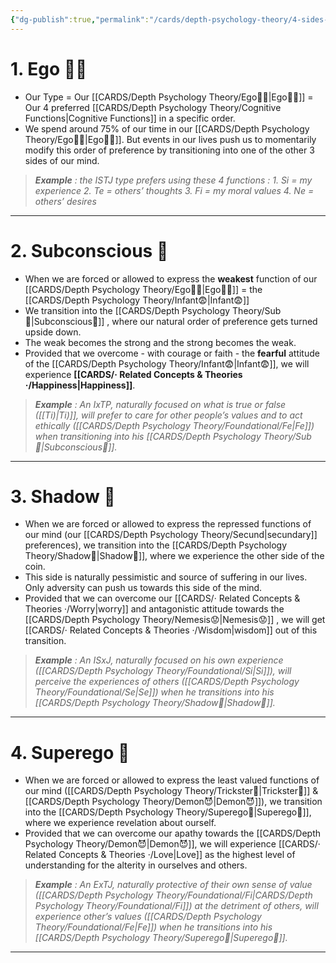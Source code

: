 ```yaml
---
{"dg-publish":true,"permalink":"/cards/depth-psychology-theory/4-sides-of-the-mind/","created":"2023-01-07T15:30:40.601+01:00","updated":"2023-05-27T15:36:21.609+02:00"}
---
```



# 1. Ego 🙋‍♂️
- Our Type = Our [[CARDS/Depth Psychology Theory/Ego🙋‍♂️\|Ego🙋‍♂️]] = Our 4 preferred [[CARDS/Depth Psychology Theory/Cognitive Functions\|Cognitive Functions]] in a specific order. 
- We spend around 75% of our time in our [[CARDS/Depth Psychology Theory/Ego🙋‍♂️\|Ego🙋‍♂️]].  But events in our lives push us to momentarily modify this order of preference by transitioning into one of the other 3 sides of our mind. 

> ***Example** : the ISTJ type prefers using these 4 functions : 
		1. Si = my experience 
		2. Te = others’ thoughts 
		3. Fi = my moral values 
		4. Ne = others’ desires*
---
# 2. Subconscious 🤸
- When we are forced or allowed to express the **weakest** function of our [[CARDS/Depth Psychology Theory/Ego🙋‍♂️\|Ego🙋‍♂️]] = the [[CARDS/Depth Psychology Theory/Infant😨\|Infant😨]]
- We transition into the [[CARDS/Depth Psychology Theory/Sub🤸\|Subconscious🤸]] , where our natural order of preference gets turned upside down. 
- The weak becomes the strong and the strong becomes the weak.
- Provided that we overcome - with courage or faith - the **fearful** attitude of the [[CARDS/Depth Psychology Theory/Infant😨\|Infant😨]], we will experience **[[CARDS/· Related Concepts & Theories ·/Happiness\|Happiness]]**.  

> ***Example** : An IxTP, naturally focused on what is true or false ([[Ti)\|Ti)]], will prefer to care for other people’s values and to act ethically ([[CARDS/Depth Psychology Theory/Foundational/Fe\|Fe]]) when transitioning into his [[CARDS/Depth Psychology Theory/Sub🤸\|Subconscious🤸]].* 
---
# 3. Shadow 👤
- When we are forced or allowed to express the repressed functions of our mind (our [[CARDS/Depth Psychology Theory/Secund\|secundary]] preferences), we transition into the [[CARDS/Depth Psychology Theory/Shadow👥\|Shadow👥]], where we experience the other side of the coin.
- This side is naturally pessimistic and source of suffering in our lives. Only adversity can push us towards this side of the mind.  
- Provided that we can overcome our [[CARDS/· Related Concepts & Theories ·/Worry\|worry]] and antagonistic attitude towards the [[CARDS/Depth Psychology Theory/Nemesis😟\|Nemesis😟]] , we will get [[CARDS/· Related Concepts & Theories ·/Wisdom\|wisdom]] out of this transition. 

> ***Example** : An ISxJ, naturally focused on his own experience ([[CARDS/Depth Psychology Theory/Foundational/Si\|Si]]), will perceive the experiences of others ([[CARDS/Depth Psychology Theory/Foundational/Se\|Se]]) when he transitions into his [[CARDS/Depth Psychology Theory/Shadow👥\|Shadow👥]].*
---
# 4. Superego 👹
- When we are forced or allowed to express the least valued functions of our mind ([[CARDS/Depth Psychology Theory/Trickster🤡\|Trickster🤡]] & [[CARDS/Depth Psychology Theory/Demon😈\|Demon😈]]), we transition into the [[CARDS/Depth Psychology Theory/Superego👹\|Superego👹]], where we experience revelation about ourself.
- Provided that we can overcome our apathy towards the [[CARDS/Depth Psychology Theory/Demon😈\|Demon😈]], we will experience [[CARDS/· Related Concepts & Theories ·/Love\|Love]] as the highest level of understanding for the alterity in ourselves and others. 

> ***Example** : An ExTJ, naturally protective of their own sense of value ([[CARDS/Depth Psychology Theory/Foundational/Fi\|CARDS/Depth Psychology Theory/Foundational/Fi]]) at the detriment of others, will experience other’s values ([[CARDS/Depth Psychology Theory/Foundational/Fe\|Fe]]) when he transitions into his [[CARDS/Depth Psychology Theory/Superego👹\|Superego👹]].* 
---
